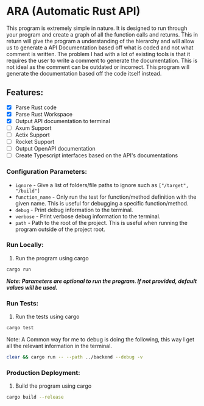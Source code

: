 # ARA (Automatic Rust API)
This program is extremely simple in nature. It is designed to run through your program and create a graph of all the function calls and returns. This in return will give the program a understanding of the hierarchy and will allow us to generate a API Documentation based off what is coded and not what comment is written. The problem I had with a lot of existing tools is that it requires the user to write a comment to generate the documentation. This is not ideal as the comment can be outdated or incorrect. This program will generate the documentation based off the code itself instead.

## Features:
- [x] Parse Rust code
- [x] Parse Rust Workspace
- [x] Output API documentation to terminal
- [ ] Axum Support
- [ ] Actix Support
- [ ] Rocket Support
- [ ] Output OpenAPI documentation
- [ ] Create Typescript interfaces based on the API's documentations

### Configuration Parameters:
- `ignore` - Give a list of folders/file paths to ignore such as `["/target", "/build"]`
- `function_name` - Only run the test for function/method definition with the given name. This is useful for debugging a specific function/method.
- `debug` - Print debug information to the terminal.
- `verbose` - Print verbose debug information to the terminal.
- `path` - Path to the root of the project. This is useful when running the program outside of the project root.

### Run Locally:
1. Run the program using cargo
```bash
cargo run
```
***Note: Parameters are optional to run the program. If not provided, default values will be used.***

### Run Tests:
1. Run the tests using cargo
```bash
cargo test
```
Note: A Common way for me to debug is doing the following, this way I get all the relevant information in the terminal.
```bash
clear && cargo run -- --path ../backend --debug -v
```

### Production Deployment:
1. Build the program using cargo
```bash
cargo build --release
```
